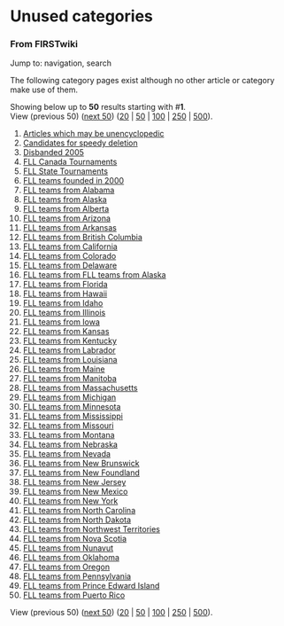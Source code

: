 # Unused categories

### From FIRSTwiki

Jump to: navigation, search

The following category pages exist although no other article or category make
use of them.

Showing below up to **50** results starting with #**1**.  
View (previous 50) ([next
50](/index.php?title=Special:Unusedcategories&limit=50&offset=50))
([20](/index.php?title=Special:Unusedcategories&limit=20&offset=0) |
[50](/index.php?title=Special:Unusedcategories&limit=50&offset=0) |
[100](/index.php?title=Special:Unusedcategories&limit=100&offset=0) |
[250](/index.php?title=Special:Unusedcategories&limit=250&offset=0) |
[500](/index.php?title=Special:Unusedcategories&limit=500&offset=0)).

  1. [Articles which may be unencyclopedic](Category:Articles_which_may_be_unencyclopedic "Category:Articles which may be unencyclopedic" )
  2. [Candidates for speedy deletion](Category:Candidates_for_speedy_deletion "Category:Candidates for speedy deletion" )
  3. [Disbanded 2005](Category:Disbanded_2005 "Category:Disbanded 2005" )
  4. [FLL Canada Tournaments](Category:FLL_Canada_Tournaments "Category:FLL Canada Tournaments" )
  5. [FLL State Tournaments](Category:FLL_State_Tournaments "Category:FLL State Tournaments" )
  6. [FLL teams founded in 2000](Category:FLL_teams_founded_in_2000 "Category:FLL teams founded in 2000" )
  7. [FLL teams from Alabama](Category:FLL_teams_from_Alabama "Category:FLL teams from Alabama" )
  8. [FLL teams from Alaska](Category:FLL_teams_from_Alaska "Category:FLL teams from Alaska" )
  9. [FLL teams from Alberta](Category:FLL_teams_from_Alberta "Category:FLL teams from Alberta" )
  10. [FLL teams from Arizona](Category:FLL_teams_from_Arizona "Category:FLL teams from Arizona" )
  11. [FLL teams from Arkansas](Category:FLL_teams_from_Arkansas "Category:FLL teams from Arkansas" )
  12. [FLL teams from British Columbia](Category:FLL_teams_from_British_Columbia "Category:FLL teams from British Columbia" )
  13. [FLL teams from California](Category:FLL_teams_from_California "Category:FLL teams from California" )
  14. [FLL teams from Colorado](Category:FLL_teams_from_Colorado "Category:FLL teams from Colorado" )
  15. [FLL teams from Delaware](Category:FLL_teams_from_Delaware "Category:FLL teams from Delaware" )
  16. [FLL teams from FLL teams from Alaska](Category:FLL_teams_from_FLL_teams_from_Alaska "Category:FLL teams from FLL teams from Alaska" )
  17. [FLL teams from Florida](Category:FLL_teams_from_Florida "Category:FLL teams from Florida" )
  18. [FLL teams from Hawaii](Category:FLL_teams_from_Hawaii "Category:FLL teams from Hawaii" )
  19. [FLL teams from Idaho](Category:FLL_teams_from_Idaho "Category:FLL teams from Idaho" )
  20. [FLL teams from Illinois](Category:FLL_teams_from_Illinois "Category:FLL teams from Illinois" )
  21. [FLL teams from Iowa](Category:FLL_teams_from_Iowa "Category:FLL teams from Iowa" )
  22. [FLL teams from Kansas](Category:FLL_teams_from_Kansas "Category:FLL teams from Kansas" )
  23. [FLL teams from Kentucky](Category:FLL_teams_from_Kentucky "Category:FLL teams from Kentucky" )
  24. [FLL teams from Labrador](Category:FLL_teams_from_Labrador "Category:FLL teams from Labrador" )
  25. [FLL teams from Louisiana](Category:FLL_teams_from_Louisiana "Category:FLL teams from Louisiana" )
  26. [FLL teams from Maine](Category:FLL_teams_from_Maine "Category:FLL teams from Maine" )
  27. [FLL teams from Manitoba](Category:FLL_teams_from_Manitoba "Category:FLL teams from Manitoba" )
  28. [FLL teams from Massachusetts](Category:FLL_teams_from_Massachusetts "Category:FLL teams from Massachusetts" )
  29. [FLL teams from Michigan](Category:FLL_teams_from_Michigan "Category:FLL teams from Michigan" )
  30. [FLL teams from Minnesota](Category:FLL_teams_from_Minnesota "Category:FLL teams from Minnesota" )
  31. [FLL teams from Mississippi](Category:FLL_teams_from_Mississippi "Category:FLL teams from Mississippi" )
  32. [FLL teams from Missouri](Category:FLL_teams_from_Missouri "Category:FLL teams from Missouri" )
  33. [FLL teams from Montana](Category:FLL_teams_from_Montana "Category:FLL teams from Montana" )
  34. [FLL teams from Nebraska](Category:FLL_teams_from_Nebraska "Category:FLL teams from Nebraska" )
  35. [FLL teams from Nevada](Category:FLL_teams_from_Nevada "Category:FLL teams from Nevada" )
  36. [FLL teams from New Brunswick](Category:FLL_teams_from_New_Brunswick "Category:FLL teams from New Brunswick" )
  37. [FLL teams from New Foundland](Category:FLL_teams_from_New_Foundland "Category:FLL teams from New Foundland" )
  38. [FLL teams from New Jersey](Category:FLL_teams_from_New_Jersey "Category:FLL teams from New Jersey" )
  39. [FLL teams from New Mexico](Category:FLL_teams_from_New_Mexico "Category:FLL teams from New Mexico" )
  40. [FLL teams from New York](Category:FLL_teams_from_New_York "Category:FLL teams from New York" )
  41. [FLL teams from North Carolina](Category:FLL_teams_from_North_Carolina "Category:FLL teams from North Carolina" )
  42. [FLL teams from North Dakota](Category:FLL_teams_from_North_Dakota "Category:FLL teams from North Dakota" )
  43. [FLL teams from Northwest Territories](Category:FLL_teams_from_Northwest_Territories "Category:FLL teams from Northwest Territories" )
  44. [FLL teams from Nova Scotia](Category:FLL_teams_from_Nova_Scotia "Category:FLL teams from Nova Scotia" )
  45. [FLL teams from Nunavut](Category:FLL_teams_from_Nunavut "Category:FLL teams from Nunavut" )
  46. [FLL teams from Oklahoma](Category:FLL_teams_from_Oklahoma "Category:FLL teams from Oklahoma" )
  47. [FLL teams from Oregon](Category:FLL_teams_from_Oregon "Category:FLL teams from Oregon" )
  48. [FLL teams from Pennsylvania](Category:FLL_teams_from_Pennsylvania "Category:FLL teams from Pennsylvania" )
  49. [FLL teams from Prince Edward Island](Category:FLL_teams_from_Prince_Edward_Island "Category:FLL teams from Prince Edward Island" )
  50. [FLL teams from Puerto Rico](Category:FLL_teams_from_Puerto_Rico "Category:FLL teams from Puerto Rico" )

View (previous 50) ([next
50](/index.php?title=Special:Unusedcategories&limit=50&offset=50))
([20](/index.php?title=Special:Unusedcategories&limit=20&offset=0) |
[50](/index.php?title=Special:Unusedcategories&limit=50&offset=0) |
[100](/index.php?title=Special:Unusedcategories&limit=100&offset=0) |
[250](/index.php?title=Special:Unusedcategories&limit=250&offset=0) |
[500](/index.php?title=Special:Unusedcategories&limit=500&offset=0)).

